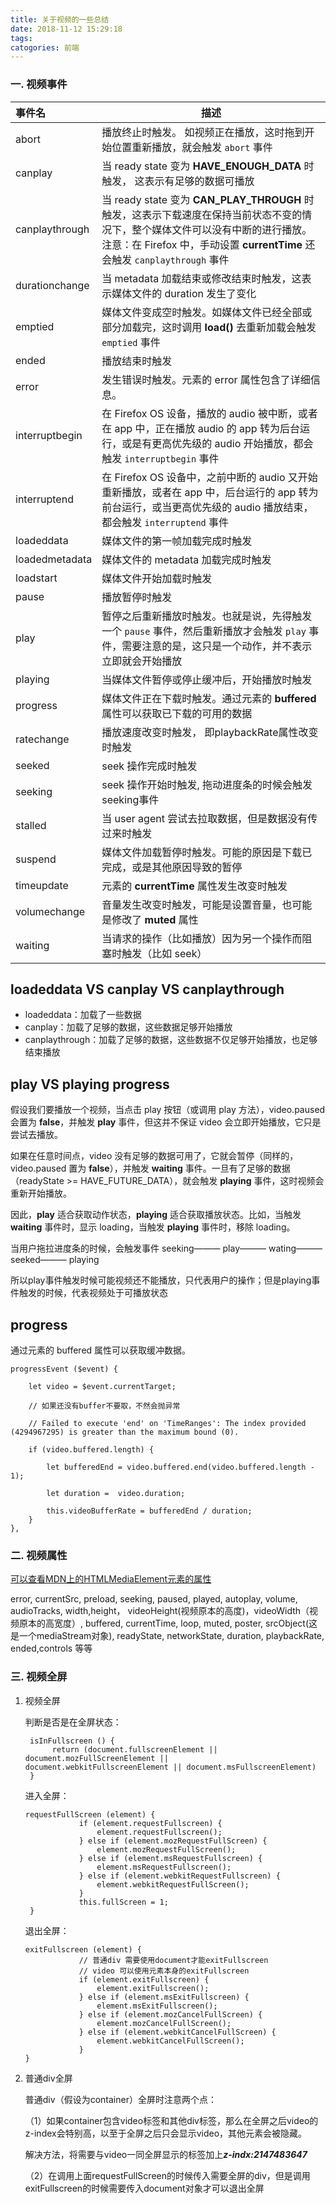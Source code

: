```yaml
---
title: 关于视频的一些总结
date: 2018-11-12 15:29:18
tags: 
catogories: 前端
---
```


### 一. 视频事件

| 事件名         | 描述                                                         |
| :------------- | ------------------------------------------------------------ |
| abort          | 播放终止时触发。 如视频正在播放，这时拖到开始位置重新播放，就会触发 `abort` 事件 |
| canplay        | 当 ready state 变为 **HAVE_ENOUGH_DATA** 时触发， 这表示有足够的数据可播放 |
| canplaythrough | 当 ready state 变为 **CAN_PLAY_THROUGH** 时触发，这表示下载速度在保持当前状态不变的情况下，整个媒体文件可以没有中断的进行播放。注意：在 Firefox 中，手动设置 **currentTime** 还会触发 `canplaythrough` 事件 |
| durationchange | 当 metadata 加载结束或修改结束时触发，这表示媒体文件的 duration 发生了变化 |
| emptied        | 媒体文件变成空时触发。如媒体文件已经全部或部分加载完，这时调用 **load()** 去重新加载会触发 `emptied` 事件 |
| ended          | 播放结束时触发                                               |
| error          | 发生错误时触发。元素的 error 属性包含了详细信息。            |
| interruptbegin | 在 Firefox OS 设备，播放的 audio 被中断，或者在 app 中，正在播放 audio 的 app 转为后台运行，或是有更高优先级的 audio 开始播放，都会触发 `interruptbegin` 事件 |
| interruptend   | 在 Firefox OS 设备中，之前中断的 audio 又开始重新播放，或者在 app 中，后台运行的 app 转为前台运行，或当更高优先级的 audio 播放结束，都会触发 `interruptend` 事件 |
| loadeddata     | 媒体文件的第一帧加载完成时触发                               |
| loadedmetadata | 媒体文件的 metadata 加载完成时触发                           |
| loadstart      | 媒体文件开始加载时触发                                       |
| pause          | 播放暂停时触发                                               |
| play           | 暂停之后重新播放时触发。也就是说，先得触发一个 `pause` 事件，然后重新播放才会触发 `play` 事件，需要注意的是，这只是一个动作，并不表示立即就会开始播放 |
| playing        | 当媒体文件暂停或停止缓冲后，开始播放时触发                   |
| progress       | 媒体文件正在下载时触发。通过元素的 **buffered** 属性可以获取已下载的可用的数据 |
| ratechange     | 播放速度改变时触发，  即playbackRate属性改变时触发           |
| seeked         | seek 操作完成时触发                                          |
| seeking        | seek 操作开始时触发, 拖动进度条的时候会触发seeking事件       |
| stalled        | 当 user agent 尝试去拉取数据，但是数据没有传过来时触发       |
| suspend        | 媒体文件加载暂停时触发。可能的原因是下载已完成，或是其他原因导致的暂停 |
| timeupdate     | 元素的 **currentTime** 属性发生改变时触发                    |
| volumechange   | 音量发生改变时触发，可能是设置音量，也可能是修改了 **muted** 属性 |
| waiting        | 当请求的操作（比如播放）因为另一个操作而阻塞时触发（比如 seek） |

## loadeddata VS canplay VS canplaythrough

- loadeddata：加载了一些数据
- canplay：加载了足够的数据，这些数据足够开始播放
- canplaythrough：加载了足够的数据，这些数据不仅足够开始播放，也足够结束播放

## play VS playing progress

假设我们要播放一个视频，当点击 play 按钮（或调用 play 方法），video.paused 会置为 **false**，并触发 **play** 事件，但这并不保证 video 会立即开始播放，它只是尝试去播放。

如果在任意时间点，video 没有足够的数据可用了，它就会暂停（同样的，video.paused 置为 **false**），并触发 **waiting** 事件。一旦有了足够的数据（readyState >= HAVE_FUTURE_DATA），就会触发 **playing** 事件，这时视频会重新开始播放。

因此，**play** 适合获取动作状态，**playing** 适合获取播放状态。比如，当触发 **waiting** 事件时，显示 loading，当触发 **playing** 事件时，移除 loading。

当用户拖拉进度条的时候，会触发事件 seeking——— play——— wating——— seeked——— playing

所以play事件触发时候可能视频还不能播放，只代表用户的操作；但是playing事件触发的时候，代表视频处于可播放状态

## progress

通过元素的 buffered 属性可以获取缓冲数据。

```
progressEvent ($event) {

    let video = $event.currentTarget;

    // 如果还没有buffer不要取，不然会抛异常

    // Failed to execute 'end' on 'TimeRanges': The index provided (4294967295) is greater than the maximum bound (0).

    if (video.buffered.length) {

        let bufferedEnd = video.buffered.end(video.buffered.length - 1);

        let duration =  video.duration;

        this.videoBufferRate = bufferedEnd / duration;
    }
},

```

### 二. 视频属性

[可以查看MDN上的HTMLMediaElement元素的属性](https://developer.mozilla.org/en-US/docs/Web/API/HTMLMediaElement)

error, currentSrc, preload, seeking, paused, played, autoplay, volume, audioTracks, width,height， videoHeight(视频原本的高度)，videoWidth（视频原本的高宽度）,  buffered, currentTime, loop, muted, poster, srcObject(这是一个mediaStream对象),  readyState, networkState, duration, playbackRate, ended,controls 等等

### 三. 视频全屏

1. 视频全屏

   判断是否是在全屏状态：

   ```
    isInFullscreen () {
         return (document.fullscreenElement || document.mozFullScreenElement ||   		  document.webkitFullscreenElement || document.msFullscreenElement) 
    }
   ```

   进入全屏：

   ```
   requestFullScreen (element) {
               if (element.requestFullscreen) {
                   element.requestFullscreen();
               } else if (element.mozRequestFullScreen) {
                   element.mozRequestFullScreen();
               } else if (element.msRequestFullscreen) {
                   element.msRequestFullscreen();
               } else if (element.webkitRequestFullscreen) {
                   element.webkitRequestFullScreen();
               }
               this.fullScreen = 1;
    }
   ```

   退出全屏：

   ```
   exitFullscreen (element) {
               // 普通div 需要使用document才能exitFullscreen
               // video 可以使用元素本身的exitFullscreen
               if (element.exitFullscreen) {
                   element.exitFullscreen();
               } else if (element.msExitFullscreen) {
                   element.msExitFullscreen();
               } else if (element.mozCancelFullScreen) {
                   element.mozCancelFullScreen();
               } else if (element.webkitCancelFullScreen) {
                   element.webkitCancelFullScreen();
               }
   }
   ```

2. 普通div全屏

   普通div（假设为container）全屏时注意两个点：

   （1）如果container包含video标签和其他div标签，那么在全屏之后video的z-index会特别高，以至于全屏之后只会显示video，其他元素会被隐藏。

   解决方法，将需要与video一同全屏显示的标签加上***z-indx:2147483647***

   （2）在调用上面requestFullScreen的时候传入需要全屏的div，但是调用exitFullscreen的时候需要传入document对象才可以退出全屏